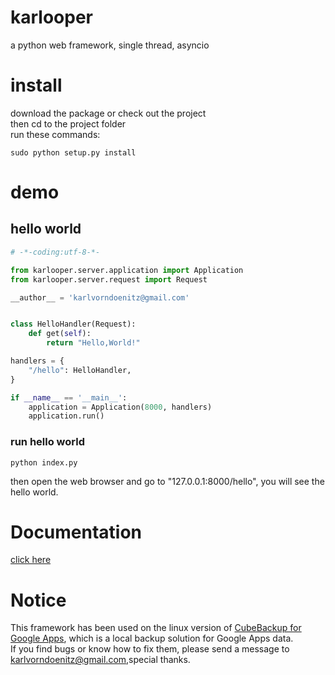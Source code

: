 # karlooper
a python web framework, single thread, asyncio

# install
download the package or check out the project  
then cd to the project folder  
run these commands:  

    sudo python setup.py install  

# demo
## hello world
```python
# -*-coding:utf-8-*-

from karlooper.server.application import Application
from karlooper.server.request import Request

__author__ = 'karlvorndoenitz@gmail.com'


class HelloHandler(Request):
    def get(self):
        return "Hello,World!"

handlers = {
    "/hello": HelloHandler,
}

if __name__ == '__main__':
    application = Application(8000, handlers)
    application.run()

```
### run hello world
    python index.py
then open the web browser and go to "127.0.0.1:8000/hello", you will see the hello world.

# Documentation
[click here](https://github.com/karloop/karloop/blob/master/documentation.md)

# Notice
This framework has been used on the linux version of <a href="http://www.cubebackup.com"> CubeBackup for Google Apps</a>, which is a local backup solution for Google Apps data.   
If you find bugs or know how to fix them,  please send a message to karlvorndoenitz@gmail.com,special thanks.   
